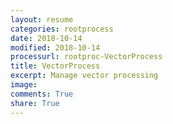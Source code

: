 ```yaml
---
layout: resume
categories: rootprocess
date: 2018-10-14
modified: 2018-10-14
processurl: rootproc-VectorProcess
title: VectorProcess
excerpt: Manage vector processing
image: 
comments: True
share: True
---
```

